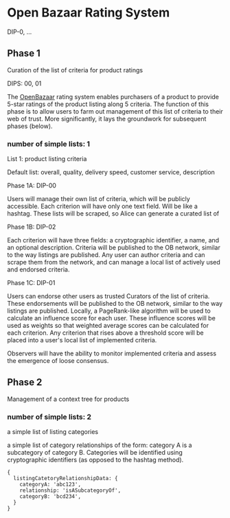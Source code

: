 # Open Bazaar Rating System

DIP-0, ...

## Phase 1

Curation of the list of criteria for product ratings

DIPS: 00, 01

The [OpenBazaar](https://github.com/OpenBazaar) rating system enables purchasers of a product to provide 5-star ratings of the product listing along 5 criteria. The function of this phase is to allow users to farm out management of this list of criteria to their web of trust. More significantly, it lays the groundwork for subsequent phases (below).

### number of simple lists: 1

List 1: product listing criteria

Default list: overall, quality, delivery speed, customer service, description

Phase 1A: DIP-00

Users will manage their own list of criteria, which will be publicly accessible. Each criterion will have only one text field. Will be like a hashtag. These lists will be scraped, so Alice can generate a curated list of 

Phase 1B: DIP-02

Each criterion will have three fields: a cryptographic identifier, a name, and an optional description. Criteria will be published to the OB network, similar to the way listings are published. Any user can author criteria and can scrape them from the network, and can manage a local list of actively used and endorsed criteria. 

Phase 1C: DIP-01

Users can endorse other users as trusted Curators of the list of criteria. These endorsements will be published to the OB network, similar to the way listings are published. Locally, a PageRank-like algorithm will be used to calculate an influence score for each user. These influence scores will be used as weights so that weighted average scores can be calculated for each criterion. Any criterion that rises above a threshold score will be placed into a user's local list of implemented criteria.

Observers will have the ability to monitor implemented criteria and assess the emergence of loose consensus.

## Phase 2

Management of a context tree for products

### number of simple lists: 2

a simple list of listing categories

a simple list of category relationships of the form: category A is a subcategory of category B. Categories will be identified using cryptographic identifiers (as opposed to the hashtag method).

```
{
  listingCatetoryRelationshipData: {
    categoryA: 'abc123',
    relationship: 'isASubcategoryOf',
    categoryB: 'bcd234',
  }
}
```


